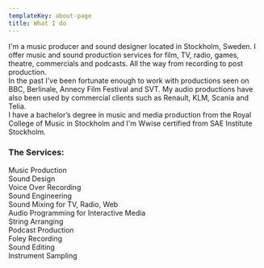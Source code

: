 ```yaml
---
templateKey: about-page
title: What I do
---
```

I'm a music producer and sound designer located in Stockholm, Sweden. I offer music and sound production services for film, TV, radio, games, theatre, commercials and podcasts. All the way from recording to post production. \
In the past I've been fortunate enough to work with productions seen on BBC, Berlinale, Annecy Film Festival and SVT. My audio productions have also been used by commercial clients such as Renault, KLM, Scania and Telia. \
I have a bachelor’s degree in music and media production from the Royal College of Music in Stockholm and I'm Wwise certified from SAE Institute Stockholm.

### The Services:

Music Production\
Sound Design \
Voice Over Recording\
Sound Engineering\
Sound Mixing for TV, Radio, Web\
Audio Programming for Interactive Media\
String Arranging\
Podcast Production\
Foley Recording\
Sound Editing\
Instrument Sampling

